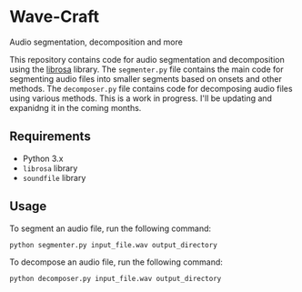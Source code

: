 # Wave-Craft
Audio segmentation, decomposition and more

This repository contains code for audio segmentation and decomposition using the [librosa](https://librosa.org) library. The `segmenter.py` file contains the main code for segmenting audio files into smaller segments based on onsets and other methods. The `decomposer.py` file contains code for decomposing audio files using various methods. This is a work in progress. I'll be updating and expanidng it in the coming months. 

## Requirements

- Python 3.x
- `librosa` library
- `soundfile` library

## Usage

To segment an audio file, run the following command:

```
python segmenter.py input_file.wav output_directory
```

To decompose an audio file, run the following command:

```
python decomposer.py input_file.wav output_directory
```

